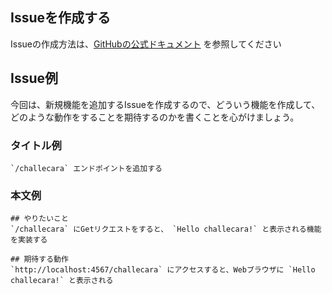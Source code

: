 ## Issueを作成する

Issueの作成方法は、[GitHubの公式ドキュメント](https://docs.github.com/ja/issues/tracking-your-work-with-issues/creating-issues/creating-an-issue) を参照してください

## Issue例
今回は、新規機能を追加するIssueを作成するので、どういう機能を作成して、どのような動作をすることを期待するのかを書くことを心がけましょう。

### タイトル例
```
`/challecara` エンドポイントを追加する
```

### 本文例
```
## やりたいこと
`/challecara` にGetリクエストをすると、 `Hello challecara!` と表示される機能を実装する

## 期待する動作
`http://localhost:4567/challecara` にアクセスすると、Webブラウザに `Hello challecara!` と表示される
```
